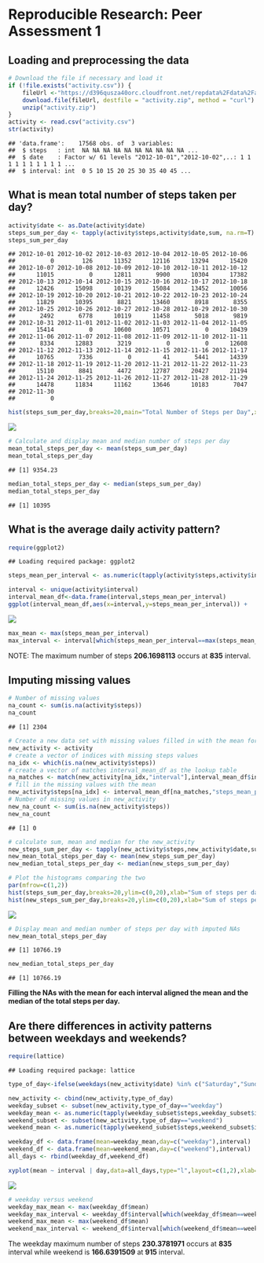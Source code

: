 # Reproducible Research: Peer Assessment 1


## Loading and preprocessing the data

```r
# Download the file if necessary and load it
if (!file.exists("activity.csv")) {
    fileUrl <-"https://d396qusza40orc.cloudfront.net/repdata%2Fdata%2Factivity.zip"
    download.file(fileUrl, destfile = "activity.zip", method = "curl")
    unzip("activity.zip")
}
activity <- read.csv("activity.csv")
str(activity)
```

```
## 'data.frame':	17568 obs. of  3 variables:
##  $ steps   : int  NA NA NA NA NA NA NA NA NA NA ...
##  $ date    : Factor w/ 61 levels "2012-10-01","2012-10-02",..: 1 1 1 1 1 1 1 1 1 1 ...
##  $ interval: int  0 5 10 15 20 25 30 35 40 45 ...
```

## What is mean total number of steps taken per day?

```r
activity$date <- as.Date(activity$date)
steps_sum_per_day <- tapply(activity$steps,activity$date,sum, na.rm=T)
steps_sum_per_day
```

```
## 2012-10-01 2012-10-02 2012-10-03 2012-10-04 2012-10-05 2012-10-06 
##          0        126      11352      12116      13294      15420 
## 2012-10-07 2012-10-08 2012-10-09 2012-10-10 2012-10-11 2012-10-12 
##      11015          0      12811       9900      10304      17382 
## 2012-10-13 2012-10-14 2012-10-15 2012-10-16 2012-10-17 2012-10-18 
##      12426      15098      10139      15084      13452      10056 
## 2012-10-19 2012-10-20 2012-10-21 2012-10-22 2012-10-23 2012-10-24 
##      11829      10395       8821      13460       8918       8355 
## 2012-10-25 2012-10-26 2012-10-27 2012-10-28 2012-10-29 2012-10-30 
##       2492       6778      10119      11458       5018       9819 
## 2012-10-31 2012-11-01 2012-11-02 2012-11-03 2012-11-04 2012-11-05 
##      15414          0      10600      10571          0      10439 
## 2012-11-06 2012-11-07 2012-11-08 2012-11-09 2012-11-10 2012-11-11 
##       8334      12883       3219          0          0      12608 
## 2012-11-12 2012-11-13 2012-11-14 2012-11-15 2012-11-16 2012-11-17 
##      10765       7336          0         41       5441      14339 
## 2012-11-18 2012-11-19 2012-11-20 2012-11-21 2012-11-22 2012-11-23 
##      15110       8841       4472      12787      20427      21194 
## 2012-11-24 2012-11-25 2012-11-26 2012-11-27 2012-11-28 2012-11-29 
##      14478      11834      11162      13646      10183       7047 
## 2012-11-30 
##          0
```

```r
hist(steps_sum_per_day,breaks=20,main="Total Number of Steps per Day",xlab="Number of Steps per Day")
```

![](PA1_template_files/figure-html/unnamed-chunk-2-1.png) 

```r
# Calculate and display mean and median number of steps per day
mean_total_steps_per_day <- mean(steps_sum_per_day)
mean_total_steps_per_day
```

```
## [1] 9354.23
```

```r
median_total_steps_per_day <- median(steps_sum_per_day)
median_total_steps_per_day
```

```
## [1] 10395
```

## What is the average daily activity pattern?

```r
require(ggplot2)
```

```
## Loading required package: ggplot2
```

```r
steps_mean_per_interval <- as.numeric(tapply(activity$steps,activity$interval,mean, na.rm=T))

interval <- unique(activity$interval)
interval_mean_df<-data.frame(interval,steps_mean_per_interval)
ggplot(interval_mean_df,aes(x=interval,y=steps_mean_per_interval)) +     geom_line()+scale_x_continuous(name="interval",breaks=c(0,500,800,1000,1200,1600,2000,2400)) + ylab("Mean of Daily Steps per Interval")
```

![](PA1_template_files/figure-html/unnamed-chunk-3-1.png) 

```r
max_mean <- max(steps_mean_per_interval)
max_interval <- interval[which(steps_mean_per_interval==max(steps_mean_per_interval))]
```
NOTE: The maximum number of steps **206.1698113** occurs at **835** interval.

## Imputing missing values

```r
# Number of missing values
na_count <- sum(is.na(activity$steps))
na_count
```

```
## [1] 2304
```

```r
# Create a new data set with missing values filled in with the mean for the 5-minute interval
new_activity <- activity
# create a vector of indices with missing steps values
na_idx <- which(is.na(new_activity$steps))
# create a vector of matches interval_mean_df as the lookup table
na_matches <- match(new_activity[na_idx,"interval"],interval_mean_df$interval)
# fill in the missing values with the mean
new_activity$steps[na_idx] <- interval_mean_df[na_matches,"steps_mean_per_interval"]
# Number of missing values in new_activity
new_na_count <- sum(is.na(new_activity$steps))
new_na_count
```

```
## [1] 0
```

```r
# calculate sum, mean and median for the new_activity
new_steps_sum_per_day <- tapply(new_activity$steps,new_activity$date,sum, na.rm=T)
new_mean_total_steps_per_day <- mean(new_steps_sum_per_day)
new_median_total_steps_per_day <- median(new_steps_sum_per_day)

# Plot the histograms comparing the two
par(mfrow=c(1,2))
hist(steps_sum_per_day,breaks=20,ylim=c(0,20),xlab="Sum of steps per day",main="Histogram with NAs")
hist(new_steps_sum_per_day,breaks=20,ylim=c(0,20),xlab="Sum of steps per day",main="Histogram with Imputed NAs")
```

![](PA1_template_files/figure-html/unnamed-chunk-4-1.png) 

```r
# Display mean and median number of steps per day with imputed NAs
new_mean_total_steps_per_day
```

```
## [1] 10766.19
```

```r
new_median_total_steps_per_day
```

```
## [1] 10766.19
```

**Filling the NAs with the mean for each interval aligned the mean and the median of the total steps per day.**

## Are there differences in activity patterns between weekdays and weekends?

```r
require(lattice)
```

```
## Loading required package: lattice
```

```r
type_of_day<-ifelse(weekdays(new_activity$date) %in% c("Saturday","Sunday"),"weekend","weekday")

new_activity <- cbind(new_activity,type_of_day)
weekday_subset <- subset(new_activity,type_of_day=="weekday")
weekday_mean <- as.numeric(tapply(weekday_subset$steps,weekday_subset$interval,mean, na.rm=T))
weekend_subset <- subset(new_activity,type_of_day=="weekend")
weekend_mean <- as.numeric(tapply(weekend_subset$steps,weekend_subset$interval,mean, na.rm=T))

weekday_df <- data.frame(mean=weekday_mean,day=c("weekday"),interval)
weekend_df <- data.frame(mean=weekend_mean,day=c("weekend"),interval)
all_days <- rbind(weekday_df,weekend_df)

xyplot(mean ~ interval | day,data=all_days,type="l",layout=c(1,2),xlab="Interval",ylab="Number of steps")
```

![](PA1_template_files/figure-html/unnamed-chunk-5-1.png) 

```r
# weekday versus weekend
weekday_max_mean <- max(weekday_df$mean)
weekday_max_interval <- weekday_df$interval[which(weekday_df$mean==weekday_max_mean)]
weekend_max_mean <- max(weekend_df$mean)
weekend_max_interval <- weekend_df$interval[which(weekend_df$mean==weekend_max_mean)]
```
The weekday maximum number of steps **230.3781971** occurs at **835** interval while weekend is **166.6391509** at **915** interval.
